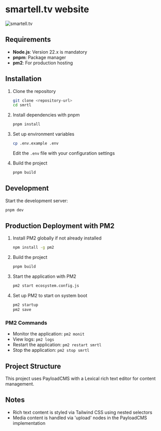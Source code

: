 # smartell.tv website

![smartell.tv](https://github.com/user-attachments/assets/a57013ca-b8bd-447b-9451-71a0f5a01e08)

## Requirements

- **Node.js**: Version 22.x is mandatory
- **pnpm**: Package manager
- **pm2**: For production hosting

## Installation

1. Clone the repository
   ```bash
   git clone <repository-url>
   cd smrtl
   ```

2. Install dependencies with pnpm
   ```bash
   pnpm install
   ```

3. Set up environment variables
   ```bash
   cp .env.example .env
   ```
   Edit the `.env` file with your configuration settings

4. Build the project
   ```bash
   pnpm build
   ```

## Development

Start the development server:
```bash
pnpm dev
```

## Production Deployment with PM2

1. Install PM2 globally if not already installed
   ```bash
   npm install -g pm2
   ```

2. Build the project
   ```bash
   pnpm build
   ```

3. Start the application with PM2
   ```bash
   pm2 start ecosystem.config.js
   ```

4. Set up PM2 to start on system boot
   ```bash
   pm2 startup
   pm2 save
   ```

### PM2 Commands

- Monitor the application: `pm2 monit`
- View logs: `pm2 logs`
- Restart the application: `pm2 restart smrtl`
- Stop the application: `pm2 stop smrtl`

## Project Structure

This project uses PayloadCMS with a Lexical rich text editor for content management.

## Notes

- Rich text content is styled via Tailwind CSS using nested selectors
- Media content is handled via 'upload' nodes in the PayloadCMS implementation
